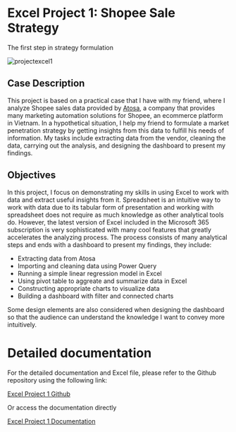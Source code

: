 # Excel Project 1: Shopee Sale Strategy
The first step in strategy formulation

![projectexcel1](https://user-images.githubusercontent.com/89245616/179675207-0236705a-4d4d-4aab-ad95-c9481a0201bf.png)

## Case Description

This project is based on a practical case that I have with my friend, where I analyze Shopee sales data provided by [Atosa](https://app.atosa.asia/), a company that provides many marketing automation solutions for Shopee, an ecommerce platform in Vietnam. In a hypothetical situation, I help my friend to formulate a market penetration strategy by getting insights from this data to fulfill his needs of information. My tasks include extracting data from the vendor, cleaning the data, carrying out the analysis, and designing the dashboard to present my findings. 

## Objectives

In this project, I focus on demonstrating my skills in using Excel to work with data and extract useful insights from it. Spreadsheet is an intuitive way to work with data due to its tabular form of presentation and working with spreadsheet does not require as much knowledge as other analytical tools do. However, the latest version of Excel included in the Microsoft 365 subscription is very sophisticated with many cool features that greatly accelerates the analyzing process. The process consists of many analytical steps and ends with a dashboard to present my findings, they include:

* Extracting data from Atosa 
* Importing and cleaning data using Power Query
* Running a simple linear regression model in Excel
* Using pivot table to aggreate and summarize data in Excel
* Constructing appropriate charts to visualize data
* Building a dashboard with filter and connected charts

Some design elements are also considered when designing the dashboard so that the audience can understand the knowledge I want to convey more intuitively.

# Detailed documentation

For the detailed documentation and Excel file, please refer to the Github repository using the following link:

[Excel Project 1 Github](https://github.com/ChinhMaiGit/Project-Excel-1)

Or access the documentation directly

[Excel Project 1 Documentation](/pdf/project1.pdf)
